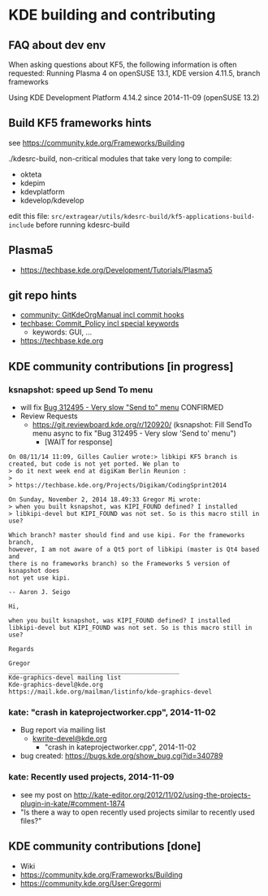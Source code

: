 KDE building and contributing
=============================

FAQ about dev env
-----------------
When asking questions about KF5, the following information is often requested:
Running Plasma 4 on openSUSE 13.1, KDE version 4.11.5, branch frameworks

Using KDE Development Platform 4.14.2 since 2014-11-09 (openSUSE 13.2)


Build KF5 frameworks hints
--------------------------
see https://community.kde.org/Frameworks/Building

./kdesrc-build, non-critical modules that take very long to compile:

* okteta
* kdepim
* kdevplatform
* kdevelop/kdevelop

edit this file: `src/extragear/utils/kdesrc-build/kf5-applications-build-include` before running kdesrc-build

Plasma5
-------
* https://techbase.kde.org/Development/Tutorials/Plasma5


git repo hints
--------------
* [community: GitKdeOrgManual incl commit hooks](https://community.kde.org/Sysadmin/GitKdeOrgManual)
* [techbase: Commit_Policy incl special keywords](https://techbase.kde.org/Policies/Commit_Policy)
    * keywords: GUI, ...
* https://techbase.kde.org

KDE community contributions [in progress]
-----------------------------------------
### ksnapshot: speed up Send To menu
* will fix [Bug 312495 - Very slow "Send to" menu](https://bugs.kde.org/show_bug.cgi?id=312495) CONFIRMED
* Review Requests
  * https://git.reviewboard.kde.org/r/120920/ (ksnapshot: Fill SendTo menu async to fix "Bug 312495 - Very slow 'Send to' menu")
    * [WAIT for response]

```
On 08/11/14 11:09, Gilles Caulier wrote:> libkipi KF5 branch is created, but code is not yet ported. We plan to
> do it next week end at digiKam Berlin Reunion :
>
> https://techbase.kde.org/Projects/Digikam/CodingSprint2014
```

```
On Sunday, November 2, 2014 18.49:33 Gregor Mi wrote:
> when you built ksnapshot, was KIPI_FOUND defined? I installed
> libkipi-devel but KIPI_FOUND was not set. So is this macro still in use?

Which branch? master should find and use kipi. For the frameworks branch,
however, I am not aware of a Qt5 port of libkipi (master is Qt4 based and
there is no frameworks branch) so the Frameworks 5 version of ksnapshot does
not yet use kipi.

-- Aaron J. Seigo
```

```
Hi,

when you built ksnapshot, was KIPI_FOUND defined? I installed
libkipi-devel but KIPI_FOUND was not set. So is this macro still in use?

Regards

Gregor
_______________________________________________
Kde-graphics-devel mailing list
Kde-graphics-devel@kde.org
https://mail.kde.org/mailman/listinfo/kde-graphics-devel
```

### kate: "crash in kateprojectworker.cpp", 2014-11-02
* Bug report via mailing list
  * kwrite-devel@kde.org
    * "crash in kateprojectworker.cpp", 2014-11-02
* bug created: https://bugs.kde.org/show_bug.cgi?id=340789


### kate: Recently used projects, 2014-11-09
* see my post on http://kate-editor.org/2012/11/02/using-the-projects-plugin-in-kate/#comment-1874
* "Is there a way to open recently used projects similar to recently used files?"


KDE community contributions [done]
----------------------------------
* Wiki
 * https://community.kde.org/Frameworks/Building
 * https://community.kde.org/User:Gregormi

